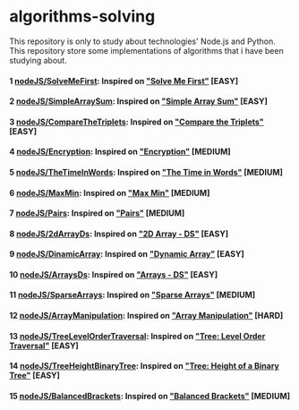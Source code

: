 # algorithms-solving
This repository is only to study about technologies' Node.js and Python.  
This repository store some implementations of algorithms that i have been studying about.  
  
#### 1 [nodeJS/SolveMeFirst](https://github.com/androdri1998/algorithms-solving/tree/main/nodeJS/SolveMeFirst/index.js): Inspired on ["Solve Me First"](https://www.hackerrank.com/challenges/solve-me-first/problem) [EASY]  
  
#### 2 [nodeJS/SimpleArraySum](https://github.com/androdri1998/algorithms-solving/tree/main/nodeJS/SimpleArraySum/index.js): Inspired on ["Simple Array Sum"](https://www.hackerrank.com/challenges/simple-array-sum/problem) [EASY]  
  
#### 3 [nodeJS/CompareTheTriplets](https://github.com/androdri1998/algorithms-solving/tree/main/nodeJS/CompareTheTriplets/index.js): Inspired on ["Compare the Triplets"](https://www.hackerrank.com/challenges/compare-the-triplets/problem) [EASY]  
  
#### 4 [nodeJS/Encryption](https://github.com/androdri1998/algorithms-solving/tree/main/nodeJS/Encryption/index.js): Inspired on ["Encryption"](https://www.hackerrank.com/challenges/encryption/problem) [MEDIUM]  
  
#### 5 [nodeJS/TheTimeInWords](https://github.com/androdri1998/algorithms-solving/tree/main/nodeJS/TheTimeInWords/index.js): Inspired on ["The Time in Words"](https://www.hackerrank.com/challenges/the-time-in-words/problem) [MEDIUM]  
  
#### 6 [nodeJS/MaxMin](https://github.com/androdri1998/algorithms-solving/tree/main/nodeJS/MaxMin/index.js): Inspired on ["Max Min"](https://www.hackerrank.com/challenges/angry-children/problem) [MEDIUM]  
  
#### 7 [nodeJS/Pairs](https://github.com/androdri1998/algorithms-solving/tree/main/nodeJS/Pairs/index.js): Inspired on ["Pairs"](https://www.hackerrank.com/challenges/pairs/problem) [MEDIUM]  
  
#### 8 [nodeJS/2dArrayDs](https://github.com/androdri1998/algorithms-solving/tree/main/nodeJS/2dArrayDs/index.js): Inspired on ["2D Array - DS"](https://www.hackerrank.com/challenges/2d-array/problem) [EASY]  
  
#### 9 [nodeJS/DinamicArray](https://github.com/androdri1998/algorithms-solving/tree/main/nodeJS/DinamicArray/index.js): Inspired on ["Dynamic Array"](https://www.hackerrank.com/challenges/dynamic-array/problem) [EASY]  
  
#### 10 [nodeJS/ArraysDs](https://github.com/androdri1998/algorithms-solving/tree/main/nodeJS/ArraysDs/index.js): Inspired on ["Arrays - DS"](https://www.hackerrank.com/challenges/arrays-ds/problem) [EASY]  
  
#### 11 [nodeJS/SparseArrays](https://github.com/androdri1998/algorithms-solving/tree/main/nodeJS/SparseArrays/index.js): Inspired on ["Sparse Arrays"](https://www.hackerrank.com/challenges/sparse-arrays/problem) [MEDIUM]  
  
#### 12 [nodeJS/ArrayManipulation](https://github.com/androdri1998/algorithms-solving/tree/main/nodeJS/ArrayManipulation/index.js): Inspired on ["Array Manipulation"](https://www.hackerrank.com/challenges/crush/problem) [HARD]  
  
#### 13 [nodeJS/TreeLevelOrderTraversal](https://github.com/androdri1998/algorithms-solving/tree/main/nodeJS/TreeLevelOrderTraversal/index.ts): Inspired on ["Tree: Level Order Traversal"](https://www.hackerrank.com/challenges/tree-level-order-traversal/problem) [EASY]  
  
#### 14 [nodeJS/TreeHeightBinaryTree](https://github.com/androdri1998/algorithms-solving/tree/main/nodeJS/TreeHeightBinaryTree/index.ts): Inspired on ["Tree: Height of a Binary Tree"](https://www.hackerrank.com/challenges/tree-level-order-traversal/problem) [EASY]  
  
#### 15 [nodeJS/BalancedBrackets](https://github.com/androdri1998/algorithms-solving/tree/main/nodeJS/BalancedBrackets/index.js): Inspired on ["Balanced Brackets"](https://www.hackerrank.com/challenges/balanced-brackets/problem) [MEDIUM]  